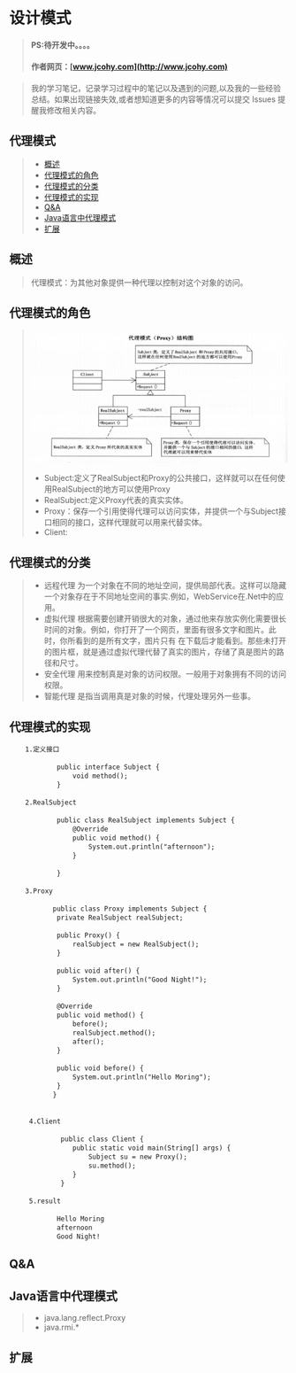 
#  设计模式
> #### PS:待开发中。。。。
> #### 作者网页：[www.jcohy.com](http://www.jcohy.com)  	

>  我的学习笔记，记录学习过程中的笔记以及遇到的问题,以及我的一些经验总结。如果出现链接失效,或者想知道更多的内容等情况可以提交 Issues 提醒我修改相关内容。

## 代理模式
> * [概述](#gaishu)
> * [代理模式的角色](#role)
> * [代理模式的分类](#sign)
> * [代理模式的实现](#shixian)
> * [Q&A](#qa)
> * [Java语言中代理模式](#java)
> * [扩展](#kuozhan)

<p id="gaishu">

##  概述

>  代理模式：为其他对象提供一种代理以控制对这个对象的访问。


<p id="role">

## 代理模式的角色

>  ![结构图](https://github.com/jiachao23/jcohy-study-sample/blob/master/jcohy-studydesign-pattern/src/main/resources/static/images/proxy.png)
>  *  Subject:定义了RealSubject和Proxy的公共接口，这样就可以在任何使用RealSubject的地方可以使用Proxy
>  *  RealSubject:定义Proxy代表的真实实体。
>  *  Proxy：保存一个引用使得代理可以访问实体，并提供一个与Subject接口相同的接口，这样代理就可以用来代替实体。
>  *  Client:

<p id="sign">

##  代理模式的分类

>  *  远程代理
>  为一个对象在不同的地址空间，提供局部代表。这样可以隐藏一个对象存在于不同地址空间的事实.例如，WebService在.Net中的应用。</br>
>  *  虚拟代理
>  根据需要创建开销很大的对象，通过他来存放实例化需要很长时间的对象。例如，你打开了一个网页，里面有很多文字和图片。此时，你所看到的是所有文字，图片只有
>  在下载后才能看到。那些未打开的图片框，就是通过虚拟代理代替了真实的图片，存储了真是图片的路径和尺寸。</br>
>  *  安全代理
>  用来控制真是对象的访问权限。一般用于对象拥有不同的访问权限。
>  *  智能代理
>  是指当调用真是对象的时候，代理处理另外一些事。

<p id="shixian">

## 代理模式的实现

        
        1.定义接口
        
                public interface Subject {
                    void method();
                }
        
        2.RealSubject
        
                public class RealSubject implements Subject {
                    @Override
                    public void method() {
                        System.out.println("afternoon");
                    }
                
                }

        3.Proxy
        
               public class Proxy implements Subject {
               	private RealSubject realSubject;
               
               	public Proxy() {
               		realSubject = new RealSubject();
               	}
               
               	public void after() {
               		System.out.println("Good Night!");
               	}
               
               	@Override
               	public void method() {
               		before();
               		realSubject.method();
               		after();
               	}
               
               	public void before() {
               		System.out.println("Hello Moring");
               	}
               }
                
                
         4.Client
         
                 public class Client {
                    public static void main(String[] args) {
                        Subject su = new Proxy();
                        su.method();
                    }
                 }
          
         5.result
                
                Hello Moring
                afternoon
                Good Night!

         
<p id="qa">

##  Q&A

       
<p id="java">
        
##  Java语言中代理模式
 
>  *  java.lang.reflect.Proxy
>  *  java.rmi.*



<p id="kuozhan">

##  扩展
    
    
    